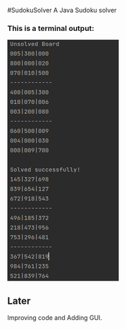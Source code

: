 #SudokuSolver
A Java Sudoku solver 


### This is a terminal output:

<img src = "images/JavaSudokuSolverNoGUI.png">


## Later
Improving code and Adding GUI.
